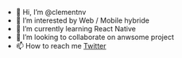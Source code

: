 - 👋 Hi, I’m @clementnv
- 👀 I’m interested by Web / Mobile hybride
- 🌱 I’m currently learning React Native
- 💞️ I’m looking to collaborate on anwsome project
- 📫 How to reach me <a href="https://twitter.com/clementnev">Twitter</a>

<!---
clementnv/clementnv is a ✨ special ✨ repository because its `README.md` (this file) appears on your GitHub profile.
You can click the Preview link to take a look at your changes.
--->
